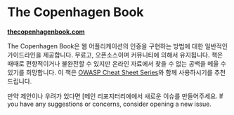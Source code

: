 # The Copenhagen Book

**[thecopenhagenbook.com](https://thecopenhagenbook.com)**

The Copenhagen Book은 웹 어플리케이션의 인증을 구현하는 방법에 대한 일반적인 가이드라인을 제공합니다. 무료고, 오픈소스이며 커뮤니티에 의해서 유지됩니다. 책은 때때로 편향적이거나 불완전할 수 있지만 온라인 자료에서 찾을 수 없는 공백을 메울 수 있기를 희망합니다. 이 책은  [OWASP Cheat Sheet Series](https://cheatsheetseries.owasp.org/index.html)와 함께 사용하시기를 추천드립니다.

만약 제안이나 우려가 있다면 [메인 리포지터리에에서 새로운 이슈를 만들어주세요.
If you have any suggestions or concerns, consider opening a new issue.
